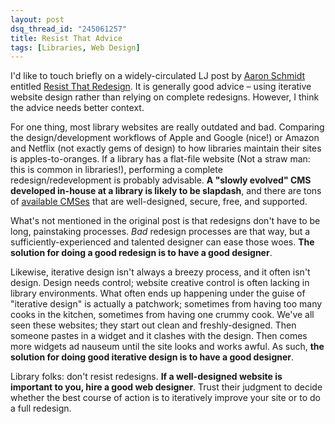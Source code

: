 ```yaml
---
layout: post 
dsq_thread_id: "245061257" 
title: Resist That Advice 
tags: [Libraries, Web Design] 
--- 
```


I'd like to touch briefly on a widely-circulated LJ post by [Aaron Schmidt](http://twitter.com/walkingpaper) entitled [Resist That Redesign](http://www.libraryjournal.com/lj/communityopinion/889081-274/resist_that_redesign__the.html.csp). It is generally good advice – using iterative website design rather than relying on complete redesigns. However, I think the advice needs better context.

For one thing, most library websites are really outdated and bad. Comparing the design/development workflows of Apple and Google (nice!) or Amazon and Netflix (not exactly gems of design) to how libraries maintain their sites is apples-to-oranges. If a library has a flat-file website (Not a straw man: this is common in libraries!), performing a complete redesign/redevelopment is probably advisable. **A "slowly evolved" CMS developed in-house at a library is likely to be slapdash**, and there are tons of [available CMSes](http://drupal.org/) that are well-designed, secure, free, and supported. 

What's not mentioned in the original post is that redesigns don't have to be long, painstaking processes. _Bad_ redesign processes are that way, but a sufficiently-experienced and talented designer can ease those woes. **The solution for doing a good redesign is to have a good designer**.

Likewise, iterative design isn't always a breezy process, and it often isn't design. Design needs control; website creative control is often lacking in library environments. What often ends up happening under the guise of "iterative design" is actually a patchwork; sometimes from having too many cooks in the kitchen, sometimes from having one crummy cook. We've all seen these websites; they start out clean and freshly-designed. Then someone pastes in a widget and it clashes with the design. Then comes more widgets ad nauseum until the site looks and works awful. As such, **the solution for doing good iterative design is to have a good designer**.

Library folks: don't resist redesigns. **If a well-designed website is important to you, hire a good web designer**. Trust their judgment to decide whether the best course of action is to iteratively improve your site or to do a full redesign. 